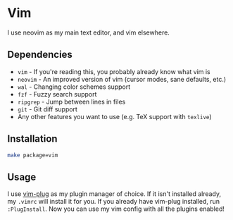 # Vim

I use neovim as my main text editor, and vim elsewhere.

## Dependencies

- `vim` - If you're reading this, you probably already know what vim is
- `neovim` - An improved version of vim (cursor modes, sane defaults, etc.)
- `wal` - Changing color schemes support
- `fzf` - Fuzzy search support
- `ripgrep` - Jump between lines in files
- `git` - Git diff support
- Any other features you want to use (e.g. TeX support with `texlive`)

## Installation

```sh
make package=vim
```

## Usage

I use [vim-plug][vim-plug] as my plugin manager of choice. If it isn't installed already, my `.vimrc` will install it for you. If you already have vim-plug installed, run `:PlugInstall`. Now you can use my vim config with all the plugins enabled!

[vim-plug]: https://github.com/junegunn/vim-plug

